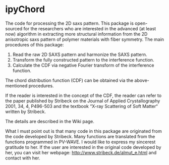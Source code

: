 # ipyChord
The code for processing the 2D saxs pattern.
This package is open-sourced for the researchers who are interested in the advanced (at least now) algorithm 
in extracting more structural information from the 2D anisotropic saxs pattern of polymer materials with fiber
symmetry. The main procedures of this package:
1. Read the raw 2D SAXS pattern and harmonize the SAXS pattern. 
2. Transform the fully constructed pattern to the interference function. 
3. Calculate the CDF via negative Fourier transform of the interference function.

The chord distribution function (CDF) can be obtained via the above-mentioned procedures. 

If the reader is interested in the concept of the CDF, the reader can refer to the paper published by Stribeck
on the Journal of Applied Crystallography 2001, 34, 4, P496-503 and the textbook “X-ray Scattering of Soft Matter“ written by Stribeck. 

The details are described in the Wiki page. 

What I must point out is that many code in this package are originated from the code developed by Stribeck. Many functions are translated 
from the functions programmed in PV-WAVE. I would like to express my sincerest gratitude to her. If the user are interested in the original
code developed by her, you can visit her webpage: http://www.stribeck.de/almut_e.html and contact with her. 
